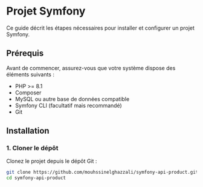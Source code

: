 # Projet Symfony

Ce guide décrit les étapes nécessaires pour installer et configurer un projet Symfony.

## Prérequis

Avant de commencer, assurez-vous que votre système dispose des éléments suivants :

- PHP >= 8.1
- Composer
- MySQL ou autre base de données compatible
- Symfony CLI (facultatif mais recommandé)
- Git

## Installation

### 1. Cloner le dépôt

Clonez le projet depuis le dépôt Git :

```bash
git clone https://github.com/mouhssinelghazzali/symfony-api-product.git
cd symfony-api-product
